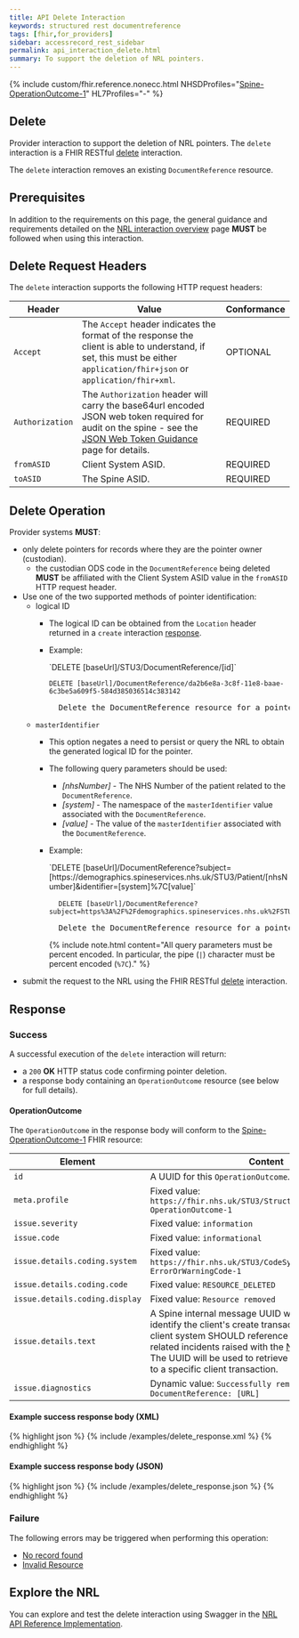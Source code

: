 ```yaml
---
title: API Delete Interaction
keywords: structured rest documentreference
tags: [fhir,for_providers]
sidebar: accessrecord_rest_sidebar
permalink: api_interaction_delete.html
summary: To support the deletion of NRL pointers.
---
```


{% include custom/fhir.reference.nonecc.html NHSDProfiles="[Spine-OperationOutcome-1](https://fhir.nhs.uk/STU3/StructureDefinition/Spine-OperationOutcome-1)" HL7Profiles="-" %}

## Delete

Provider interaction to support the deletion of NRL pointers. The `delete` interaction is a FHIR RESTful [delete](https://www.hl7.org/fhir/STU3/http.html#delete) interaction.

The `delete` interaction removes an existing `DocumentReference` resource.

## Prerequisites

In addition to the requirements on this page, the general guidance and requirements detailed on the [NRL interaction overview](nrl_interaction_overview.html) page **MUST** be followed when using this interaction.

## Delete Request Headers

The `delete` interaction supports the following HTTP request headers:

| Header|Value|Conformance|
|-------|-----|-----------|
| `Accept` | The `Accept` header indicates the format of the response the client is able to understand, if set, this must be either `application/fhir+json` or `application/fhir+xml`. | OPTIONAL |
| `Authorization` | The `Authorization` header will carry the base64url encoded JSON web token required for audit on the spine - see the [JSON Web Token Guidance](guidance_jwt.html) page for details. | REQUIRED |
| `fromASID` | Client System ASID. | REQUIRED |
| `toASID` | The Spine ASID. | REQUIRED |

## Delete Operation

Provider systems **MUST**:
- only delete pointers for records where they are the pointer owner (custodian).
    - the custodian ODS code in the `DocumentReference` being deleted **MUST** be affiliated with the Client System ASID value in the `fromASID` HTTP request header.
- Use one of the two supported methods of pointer identification:
    - logical ID
        - The logical ID can be obtained from the `Location` header returned in a `create` interaction [response](api_interaction_create.html#create-response).
        - Example:
            <div markdown="span" class="alert alert-success" role="alert">
            `DELETE [baseUrl]/STU3/DocumentReference/[id]`
            </div>

            <div class="language-http highlighter-rouge">
            <pre class="highlight"><code><span class="err">DELETE [baseUrl]/DocumentReference/da2b6e8a-3c8f-11e8-baae-6c3be5a609f5-584d385036514c383142
            </span></code>
            Delete the DocumentReference resource for a pointer with a logical id of 'da2b6e8a-3c8f-11e8-baae-6c3be5a609f5-584d385036514c383142'.</pre>
            </div>
    - `masterIdentifier`
        - This option negates a need to persist or query the NRL to obtain the generated logical ID for the pointer.
        - The following query parameters should be used:
            - *[nhsNumber]* - The NHS Number of the patient related to the `DocumentReference`.
            - *[system]* - The namespace of the `masterIdentifier` value associated with the `DocumentReference`.
            - *[value]* - The value of the `masterIdentifier` associated with the `DocumentReference`.
        - Example:
            <div markdown="span" class="alert alert-success" role="alert">
            `DELETE [baseUrl]/DocumentReference?subject=[https://demographics.spineservices.nhs.uk/STU3/Patient/[nhsNumber]&identifier=[system]%7C[value]`
            </div>

            <div class="language-http highlighter-rouge">
            <pre class="highlight">
            <code><span class="err">DELETE [baseUrl]/DocumentReference?subject=https%3A%2F%2Fdemographics.spineservices.nhs.uk%2FSTU3%2FPatient%2F9876543210%26identifier%3Durn%3Aietf%3Arfc%3A3986%257Curn%3Aoid%3A1.3.6.1.4.1.21367.2005.3.71
            </span></code>
            Delete the DocumentReference resource for a pointer with a subject and identifier.</pre>
            </div>

            {% include note.html content="All query parameters must be percent encoded. In particular, the pipe (`|`) character must be percent encoded (`%7C`)." %}
- submit the request to the NRL using the FHIR RESTful [delete](https://www.hl7.org/fhir/STU3/http.html#delete) interaction.

## Response

### Success

A successful execution of the `delete` interaction will return:
- a `200` **OK** HTTP status code confirming pointer deletion.
- a response body containing an `OperationOutcome` resource (see below for full details).

#### OperationOutcome
The `OperationOutcome` in the response body will conform to the [Spine-OperationOutcome-1](https://fhir.nhs.uk/STU3/StructureDefinition/Spine-OperationOutcome-1) FHIR resource:

|Element|Content|
|-------|-------|
|`id`|A UUID for this `OperationOutcome`.|
|`meta.profile`|Fixed value: `https://fhir.nhs.uk/STU3/StructureDefinition/Spine-OperationOutcome-1`|
|`issue.severity`|Fixed value: `information`|
|`issue.code`|Fixed value: `informational`|
|`issue.details.coding.system`|Fixed value: `https://fhir.nhs.uk/STU3/CodeSystem/Spine-ErrorOrWarningCode-1`|
|`issue.details.coding.code`|Fixed value: `RESOURCE_DELETED`|
|`issue.details.coding.display`|Fixed value: `Resource removed`|
|`issue.details.text`| A Spine internal message UUID which can be used to identify the client's create transaction within Spine. A client system SHOULD reference this UUID in any related incidents raised with the [National Service Desk](https://digital.nhs.uk/services/spine/spine-mini-service-provider-for-personal-demographics-service/service-management-live-service). The UUID will be used to retrieve log entries that relate to a specific client transaction. |
|`issue.diagnostics`|Dynamic value: `Successfully removed resource DocumentReference: [URL]`|

#### Example success response body (XML)

<div class="github-sample-wrapper scroll-height-350">
{% highlight json %}
{% include /examples/delete_response.xml %}
{% endhighlight %}
</div>

#### Example success response body (JSON)

<div class="github-sample-wrapper scroll-height-350">
{% highlight json %}
{% include /examples/delete_response.json %}
{% endhighlight %}
</div>

### Failure

The following errors may be triggered when performing this operation:

- [No record found](guidance_errors.html#resource-not-found)
- [Invalid Resource](guidance_errors.html#invalid-resource)

## Explore the NRL
You can explore and test the delete interaction using Swagger in the [NRL API Reference Implementation](https://data.developer.nhs.uk/nrls-ri/index.html).
